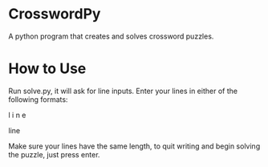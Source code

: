 # CrosswordPy
A python program that creates and solves crossword puzzles.

# How to Use
Run solve.py, it will ask for line inputs. Enter your lines in either of the following formats:

l i n e

line

Make sure your lines have the same length, to quit writing and begin solving the puzzle, just press enter.
